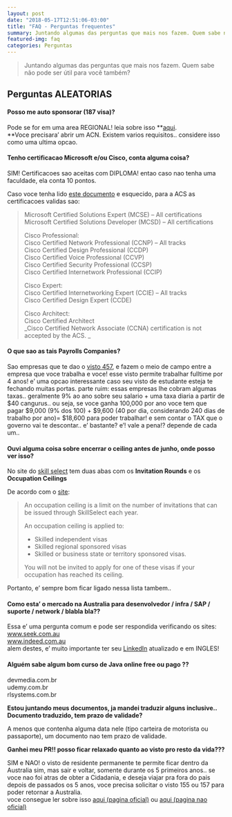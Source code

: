 ```yaml
---
layout: post
date: "2018-05-17T12:51:06-03:00"
title: "FAQ - Perguntas frequentes"
summary: Juntando algumas das perguntas que mais nos fazem. Quem sabe não pode ser útil para você também?
featured-img: faq
categories: Perguntas
---
```


> Juntando algumas das perguntas que mais nos fazem. Quem sabe não pode ser útil para você também?

## Perguntas ALEATORIAS

#### Posso me auto sponsorar (187 visa)?

Pode se for em uma area REGIONAL! leia sobre isso **[aqui](https://www.border.gov.au/Trav/Visa-1/187-).  
**Voce precisara’ abrir um ACN. Existem varios requisitos.. considere isso como uma ultima opcao.

#### Tenho certificacao Microsoft e/ou Cisco, conta alguma coisa?

SIM! Certificacoes sao aceitas com DIPLOMA! entao caso nao tenha uma faculdade, ela conta 10 pontos.

Caso voce tenha lido [este documento](https://more.acs.org.au/__data/assets/pdf_file/0020/7319/Skills-Assessment-Guidelines-for-Applicants.pdf) e esquecido, para a ACS as certificacoes validas sao:

> Microsoft Certified Solutions Expert (MCSE) – All certifications  
> Microsoft Certified Solutions Developer (MCSD) – All certifications
> 
> Cisco Professional:  
> Cisco Certified Network Professional (CCNP) – All tracks  
> Cisco Certified Design Professional (CCDP)  
> Cisco Certified Voice Professional (CCVP)  
> Cisco Certified Security Professional (CCSP)  
> Cisco Certified Internetwork Professional (CCIP)
> 
> Cisco Expert:  
> Cisco Certified Internetworking Expert (CCIE) – All tracks  
> Cisco Certified Design Expert (CCDE)
> 
> Cisco Architect:  
> Cisco Certified Architect  
> _Cisco Certified Network Associate (CCNA) certification is not accepted by the ACS. _

#### O que sao as tais Payrolls Companies?

Sao empresas que te dao o [visto 457](https://www.border.gov.au/Trav/Visa-1/457-), e fazem o meio de campo entre a empresa que voce trabalha e voce! esse visto permite trabalhar fulltime por 4 anos! e’ uma opcao interessante caso seu visto de estudante esteja te fechando muitas portas. parte ruim: essas empresas lhe cobram algumas taxas.. geralmente 9% ao ano sobre seu salario + uma taxa diaria a partir de $40 cangurus.. ou seja, se voce ganha 100,000 por ano voce tem que pagar $9,000 (9% dos 100) + $9,600 (40 por dia, considerando 240 dias de trabalho por ano)= $18,600 para poder trabalhar! e sem contar o TAX que o governo vai te descontar.. e’ bastante? e’! vale a pena!? depende de cada um..

#### Ouvi alguma coisa sobre encerrar o ceiling antes de junho, onde posso ver isso?

No site do [skill select](http://www.border.gov.au/Trav/Work/Skil) tem duas abas com os **Invitation Rounds** e os **Occupation Ceilings**

De acordo com o [site](http://www.border.gov.au/Lega/Lega/Form/Immi-FAQs/what-is-an-occupation-ceiling):

> An occupation ceiling is a limit on the number of invitations that can be issued through SkillSelect each year.
> 
> An occupation ceiling is applied to:
> 
> *   Skilled independent visas
> *   Skilled regional sponsored visas
> *   Skilled or business state or territory sponsored visas.
> 
> You will not be invited to apply for one of these visas if your occupation has reached its ceiling.

Portanto, e’ sempre bom ficar ligado nessa lista tambem..

#### Como esta’ o mercado na Australia para desenvolvedor / infra / SAP / suporte / network / blabla bla??

Essa e’ uma pergunta comum e pode ser respondida verificando os sites:  
[www.seek.com.au  
](http://www.seek.com.au)[www.indeed.com.au  
](http://www.indeed.com.au)alem destes, e’ muito importante ter seu [LinkedIn](http://www.linkedin.com) atualizado e em INGLES!

#### Alguém sabe algum bom curso de Java online free ou pago ??

<span class="skimlinks-unlinked">devmedia.com.br</span>  
<span class="skimlinks-unlinked">udemy.com.br</span>  
<span class="skimlinks-unlinked">rlsystems.com.br</span>

**Estou juntando meus documentos, ja mandei traduzir alguns inclusive.. Documento traduzido, tem prazo de validade?**

A menos que contenha alguma data nele (tipo carteira de motorista ou passaporte), um documento nao tem prazo de validade.

**Ganhei meu PR!! posso ficar relaxado quanto ao visto pro resto da vida???**

SIM e NAO! o visto de residente permanente te permite ficar dentro da Australia sim, mas sair e voltar, somente durante os 5 primeiros anos.. se voce nao foi atras de obter a Cidadania, e deseja viajar pra fora do pais depois de passados os 5 anos, voce precisa solicitar o visto 155 ou 157 para poder retornar a Australia.  
voce consegue ler sobre isso [aqui (pagina oficial)](https://www.border.gov.au/Trav/Visa-1/155-) ou [aqui (pagina nao oficial)](http://myaccessaustralia.com/australian-permanent-residency-subclass-155-resident-return-visas-rrv/)
